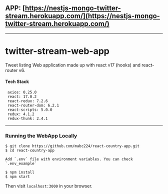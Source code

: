 ## APP: [https://nestjs-mongo-twitter-stream.herokuapp.com/](https://nestjs-mongo-twitter-stream.herokuapp.com/)

----------------------------------------

# twitter-stream-web-app
Tweet listing Web application made up with react v17 (hooks) and react-router v6. 


#### Tech Stack
     axios: 0.25.0
     react: 17.0.2
     react-redux: 7.2.6
     react-router-dom: 6.2.1
     react-scripts: 5.0.0
     redux: 4.1.2
     redux-thunk: 2.4.1

___
### Running the WebApp Locally
````
$ git clone https://github.com/mabc224/react-country-app.git
$ cd react-country-app

Add `.env` file with environment variables. You can check `.env_example`

$ npm install
$ npm start
````
Then visit `localhost:3000` in your browser.

